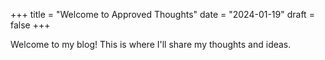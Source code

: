 +++
title = "Welcome to Approved Thoughts"
date = "2024-01-19"
draft = false
+++

Welcome to my blog! This is where I'll share my thoughts and ideas.